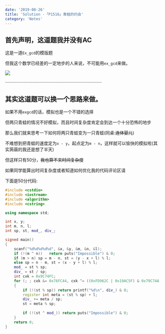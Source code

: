 ```yaml
---
date: '2019-08-26'
title: 'Solution -「P1516」青蛙的约会'
category: 'Notes'
---
```


## 首先声明，这道题我并没有AC



这是一道`Ex_gcd`的模版题



但我这个数学已经差的一定地步的人来说，不可能用`ex_gcd`来做。

![](https://c-ssl.duitang.com/uploads/item/201607/24/20160724155346_QU3FC.jpeg)

··············································································

## 其实这道题可以换一个思路来做。

如果不用`exgcd`的话，模拟也是一个不错的选择

但两只青蛙的情况不好模拟，而且时间复杂度肯定会到达一个十分恐怖的地步

那么我们就来思考一下如何将两只青蛙变为一只青蛙(同桌:~~连体婴儿~~)

不难想到把青蛙的速度定为`x - y`，起点定为`m - n`，这样就可以愉快的模拟啦(其实蒟蒻的我还是想了半天)

但这样只有50分，~~我也算不来时间复杂度~~

如果同学能算出时间复杂度或者知道如何优化我的代码评论区请

下面是50分代码:

```cpp
#include <cstdio>
#include <iostream>
#include <algorithm>
#include <cstring>

using namespace std;

int x, y;
int m, n, l;
int sp, st, mod_, div_;

signed main()
{
	scanf("%d%d%d%d%d", &x, &y, &m, &n, &l);
	if (!(m ^ n))	return puts("Impossible") & 0;
	if (m > n) sp = m - n, st = (y - x + l) % l; 
	else sp = n - m, st = (x - y + l) % l;
	mod_ = st % sp;
	div_ = st / sp;
	int cxk = 0x9C74FC;
	for (; ; cxk &= 0x76FC44, cxk ^= ((0xFD962C | 0x19AC5F) & 0x79C74A))
	{
		if (!(st % sp)) return printf("%d\n", div_) & 0;
		register int meta = (st % sp) + l;
		div_ += meta / sp;
		st = meta % sp;
		
		if (!(st ^ mod_)) return puts("Impossible") & 0;
	}
	return 0;
}
```

